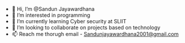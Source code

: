- 👋 Hi, I’m @Sandun Jayawardhana
- 👀 I’m interested in programming
- 🌱 I’m currently learning Cyber security at SLIIT
- 💞️ I’m looking to collaborate on projects based on technology
- 📫 Reach me thorugh email - Sandunjayawardhana2001@gmail.com

<!---
SpinXo001/SpinXo001 is a ✨ special ✨ repository because its `README.md` (this file) appears on your GitHub profile.
You can click the Preview link to take a look at your changes.
--->
